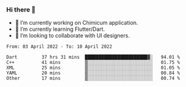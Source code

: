 ### Hi there 👋

<!--
**devcat37/devcat37** is a ✨ _special_ ✨ repository because its `README.md` (this file) appears on your GitHub profile.-->


- 🔭 I’m currently working on Chimicum application.
- 🌱 I’m currently learning Flutter/Dart.
- 👯 I’m looking to collaborate with UI designers.
<!-- - 🤔 I’m looking for help with ... -->

<!--START_SECTION:waka-->

```text
From: 03 April 2022 - To: 10 April 2022

Dart         37 hrs 31 mins  ███████████████████████▓░   94.01 %
C++          41 mins         ▒░░░░░░░░░░░░░░░░░░░░░░░░   01.75 %
XML          25 mins         ▒░░░░░░░░░░░░░░░░░░░░░░░░   01.05 %
YAML         20 mins         ▒░░░░░░░░░░░░░░░░░░░░░░░░   00.84 %
Other        17 mins         ▒░░░░░░░░░░░░░░░░░░░░░░░░   00.74 %
```

<!--END_SECTION:waka-->

